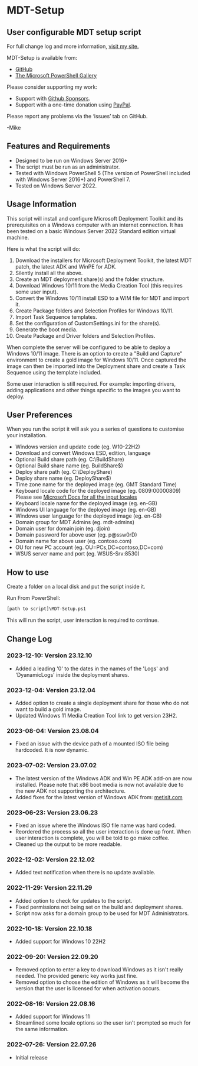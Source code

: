 # MDT-Setup

## User configurable MDT setup script

For full change log and more information, [visit my site.](https://gal.vin/utils/mdt-setup/)

MDT-Setup is available from:

* [GitHub](https://github.com/Digressive/MDT-Setup)
* [The Microsoft PowerShell Gallery](https://www.powershellgallery.com/packages/MDT-Setup)

Please consider supporting my work:

* Support with [Github Sponsors](https://github.com/sponsors/Digressive).
* Support with a one-time donation using [PayPal](https://www.paypal.me/digressive).

Please report any problems via the ‘issues’ tab on GitHub.

-Mike

## Features and Requirements

* Designed to be run on Windows Server 2016+
* The script must be run as an administrator.
* Tested with Windows PowerShell 5 (The version of PowerShell included with Windows Server 2016+) and PowerShell 7.
* Tested on Windows Server 2022.

## Usage Information

This script will install and configure Microsoft Deployment Toolkit and its prerequisites on a Windows computer with an internet connection. It has been tested on a basic Windows Server 2022 Standard edition virtual machine.

Here is what the script will do:

1. Download the installers for Microsoft Deployment Toolkit, the latest MDT patch, the latest ADK and WinPE for ADK.
2. Silently install all the above.
3. Create an MDT deployment share(s) and the folder structure.
4. Download Windows 10/11 from the Media Creation Tool (this requires some user input).
5. Convert the Windows 10/11 install ESD to a WIM file for MDT and import it.
6. Create Package folders and Selection Profiles for Windows 10/11.
7. Import Task Sequence templates.
8. Set the configuration of CustomSettings.ini for the share(s).
9. Generate the boot media.
10. Create Package and Driver folders and Selection Profiles.

When complete the server will be configured to be able to deploy a Windows 10/11 image. There is an option to create a "Build and Capture" environment to create a gold image for Windows 10/11. Once captured the image can then be imported into the Deployment share and create a Task Sequence using the template included.

Some user interaction is still required. For example: importing drivers, adding applications and other things specific to the images you want to deploy.

## User Preferences

When you run the script it will ask you a series of questions to customise your installation.

* Windows version and update code (eg. W10-22H2)
* Download and convert Windows ESD, edition, language
* Optional Build share path (eg. C:\BuildShare)
* Optional Build share name (eg. BuildShare$)
* Deploy share path (eg. C:\DeployShare)
* Deploy share name (eg. DeployShare$)
* Time zone name for the deployed image (eg. GMT Standard Time)
* Keyboard locale code for the deployed image (eg. 0809:00000809) Please see [Microsoft Docs for all the input locales](https://docs.microsoft.com/en-us/windows-hardware/manufacture/desktop/default-input-locales-for-windows-language-packs?view=windows-11)
* Keyboard locale name for the deployed image (eg. en-GB)
* Windows UI language for the deployed image (eg. en-GB)
* Windows user language for the deployed image (eg. en-GB)
* Domain group for MDT Admins (eg. mdt-admins)
* Domain user for domain join (eg. djoin)
* Domain password for above user (eg. p@ssw0rD)
* Domain name for above user (eg. contoso.com)
* OU for new PC account (eg. OU=PCs,DC=contoso,DC=com)
* WSUS server name and port (eg. WSUS-Srv:8530)

## How to use

Create a folder on a local disk and put the script inside it.

Run From PowerShell:

``` txt
[path to script]\MDT-Setup.ps1
```

This will run the script, user interaction is required to continue.

## Change Log

### 2023-12-10: Version 23.12.10

* Added a leading '0' to the dates in the names of the 'Logs' and 'DyanamicLogs' inside the deployment shares.

### 2023-12-04: Version 23.12.04

* Added option to create a single deployment share for those who do not want to build a gold image.
* Updated Windows 11 Media Creation Tool link to get version 23H2.

### 2023-08-04: Version 23.08.04

* Fixed an issue with the device path of a mounted ISO file being hardcoded. It is now dynamic.

### 2023-07-02: Version 23.07.02

* The latest version of the Windows ADK and Win PE ADK add-on are now installed. Please note that x86 boot media is now not available due to the new ADK not supporting the architecture.
* Added fixes for the latest version of Windows ADK from: [metisit.com](https://metisit.com/blog/microsoft-deployment-toolkit-mdt-configuration-with-unforeseen-challenges)

### 2023-06-23: Version 23.06.23

* Fixed an issue where the Windows ISO file name was hard coded.
* Reordered the process so all the user interaction is done up front. When user interaction is complete, you will be told to go make coffee.
* Cleaned up the output to be more readable.

### 2022-12-02: Version 22.12.02

* Added text notification when there is no update available.

### 2022-11-29: Version 22.11.29

* Added option to check for updates to the script.
* Fixed permissions not being set on the build and deployment shares.
* Script now asks for a domain group to be used for MDT Administrators.

### 2022-10-18: Version 22.10.18

* Added support for Windows 10 22H2

### 2022-09-20: Version 22.09.20

* Removed option to enter a key to download Windows as it isn't really needed. The provided generic key works just fine.
* Removed option to choose the edition of Windows as it will become the version that the user is licensed for when activation occurs.

### 2022-08-16: Version 22.08.16

* Added support for Windows 11
* Streamlined some locale options so the user isn't prompted so much for the same information.

### 2022-07-26: Version 22.07.26

* Initial release
